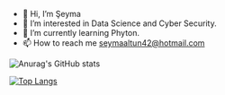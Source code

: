 - 👋 Hi, I’m Şeyma
- 👀 I’m interested in Data Science and Cyber Security. 
- 🌱 I’m currently learning Phyton.
- 📫 How to reach me seymaaltun42@hotmail.com

![Anurag's GitHub stats](https://github-readme-stats.vercel.app/api?username=sseymaaltun&theme=algolia&show_icons=true)

[![Top Langs](https://github-readme-stats.vercel.app/api/top-langs/?username=sseymaaltun&langs_count=8)](https://github.com/anuraghazra/github-readme-stats)

<!---
sseymaaltun/sseymaaltun is a ✨ special ✨ repository because its `README.md` (this file) appears on your GitHub profile.
You can click the Preview link to take a look at your changes.
--->
